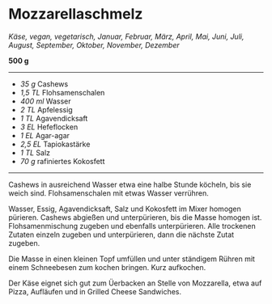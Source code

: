 # Mozzarellaschmelz

*Käse, vegan, vegetarisch, Januar, Februar, März, April, Mai, Juni, Juli, August, September, Oktober, November, Dezember*

**500 g**

---

- *35 g* Cashews
- *1,5 TL* Flohsamenschalen
- *400 ml* Wasser
- *2 TL* Apfelessig
- *1 TL* Agavendicksaft
- *3 EL* Hefeflocken
- *1 EL* Agar-agar
- *2,5 EL* Tapiokastärke
- *1 TL* Salz
- *70 g* rafiniertes Kokosfett

---

Cashews in ausreichend Wasser etwa eine halbe Stunde köcheln, bis sie weich sind. Flohsamenschalen mit etwas Wasser verrühren.

Wasser, Essig, Agavendicksaft, Salz und Kokosfett im Mixer homogen pürieren. Cashews abgießen und unterpürieren, bis die Masse homogen ist. Flohsamenmischung zugeben und ebenfalls unterpürieren. Alle trockenen Zutaten einzeln zugeben und unterpürieren, dann die nächste Zutat zugeben.

Die Masse in einen kleinen Topf umfüllen und unter ständigem Rühren mit einem Schneebesen zum kochen bringen. Kurz aufkochen.

Der Käse eignet sich gut zum Üerbacken an Stelle von Mozzarella, etwa auf Pizza, Aufläufen und in Grilled Cheese Sandwiches.
